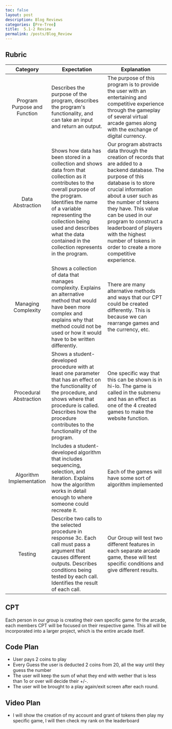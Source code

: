 ```yaml
---
toc: false
layout: post
description: Blog Reviews
categories: [Pre-Tree]
title:  5.1-2 Review
permalink: /posts/Blog_Review
---
```


## Rubric

| Category | Expectation | Explanation |
| :------: | ----------- | ----------- |
| Program Purpose and Function | Describes the purpose of the program, describes the program's functionality, and can take an input and return an output. | The purpose of this program is to provide the user with an entertaining and competitive experience through the gameplay of several virtual arcade games along with the exchange of digital currency. |
| Data Abstraction | Shows how data has been stored in a collection and shows data from that collection as it contributes to the overall purpose of the program. Identifies the name of a variable representing the collection being used and describes what the data contained in the collection represents in the program. | Our program abstracts data through the creation of records that are added to a backend database. The purpose of this database is to store crucial information about a user such as the number of tokens they have. This value can be used in our program to construct a leaderboard of players with the highest number of tokens in order to create a more competitive experience. |
| Managing Complexity | Shows a collection of data that manages complexity. Explains an alternative method that would have been more complex and explains why that method could not be used or how it would have to be written differently. | There are many alternative methods and ways that our CPT could be created differently. This is because we can rearrange games and the currency, etc. |
| Procedural Abstraction | Shows a student-developed procedure with at least one parameter that has an effect on the functionality of the procedure, and shows where that procedure is called. Describes how the procedure contributes to the functionality of the program. | One specific way that this can be shown is in hi-lo. The game is called in the submenu and has an effect as one of the 4 created games to make the website function. |
| Algorithm Implementation | Includes a student-developed algorithm that includes sequencing, selection, and iteration. Explains how the algorithm works in detail enough to where someone could recreate it. | Each of the games will have some sort of algorithm implemented |
| Testing | Describe two calls to the selected procedure in response 3c. Each call must pass a argument that causes different outputs. Describes conditions being tested by each call. Identifies the result of each call. | Our Group will test two different features in each separate arcade game, these will test specific conditions and give different results. |

##  CPT

Each person in our group is creating their own specific game for the arcade, each members CPT will be focused on their respective game. This all will be incorporated into a larger project, which is the entire arcade itself.

## Code Plan

- User pays 2 coins to play 
- Every Guess the user is deducted 2 coins from 20, all the way until they guess the number
- The user will keep the sum of what they end with wether that is less than 1o or over will decide their +/-.
- The user will be brought to a play again/exit screen after each round.

## Video Plan

- I will show the creation of my account and grant of tokens then play my specific game, I will then check my rank on the leaderboard